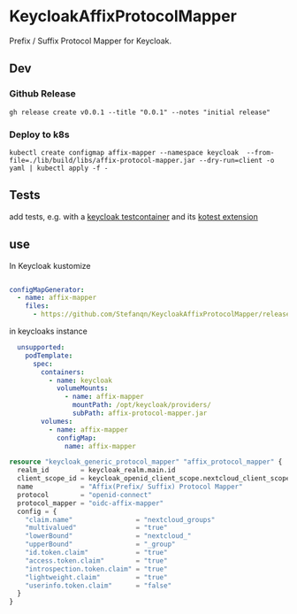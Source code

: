 # KeycloakAffixProtocolMapper

Prefix / Suffix Protocol Mapper for Keycloak.

## Dev
### Github Release
`gh release create v0.0.1 --title "0.0.1" --notes "initial release"`
### Deploy to k8s
`kubectl create configmap affix-mapper --namespace keycloak  --from-file=./lib/build/libs/affix-protocol-mapper.jar --dry-run=client -o yaml | kubectl apply -f -`

## Tests
add tests, e.g. with a [keycloak testcontainer](https://github.com/dasniko/testcontainers-keycloak) and its [kotest extension](https://github.com/kotest/kotest-extensions-testcontainers)


## use

In Keycloak kustomize
```yaml

configMapGenerator:
  - name: affix-mapper
    files:
      - https://github.com/Stefanqn/KeycloakAffixProtocolMapper/releases/download/v0.0.1/affix-protocol-mapper-0.0.1.jar # unknown renovate detection
```
in keycloaks instance
```yaml
  unsupported:
    podTemplate:
      spec:
        containers:
          - name: keycloak
            volumeMounts:
              - name: affix-mapper
                mountPath: /opt/keycloak/providers/
                subPath: affix-protocol-mapper.jar
        volumes:
          - name: affix-mapper
            configMap:
              name: affix-mapper
```

```terraform
resource "keycloak_generic_protocol_mapper" "affix_protocol_mapper" {
  realm_id        = keycloak_realm.main.id
  client_scope_id = keycloak_openid_client_scope.nextcloud_client_scope.id
  name            = "Affix(Prefix/ Suffix) Protocol Mapper"
  protocol        = "openid-connect"
  protocol_mapper = "oidc-affix-mapper"
  config = {
    "claim.name"                = "nextcloud_groups"
    "multivalued"               = "true"
    "lowerBound"                = "nextcloud_"
    "upperBound"                = "_group"
    "id.token.claim"            = "true"
    "access.token.claim"        = "true"
    "introspection.token.claim" = "true"
    "lightweight.claim"         = "true"
    "userinfo.token.claim"      = "false"
  }
}
```
